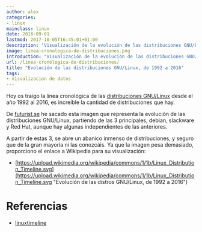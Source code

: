 ```yaml
---
author: alex
categories:
- linux
mainclass: linux
date: 2016-09-01
lastmod: 2017-10-05T16:45:01+01:00
description: "Visualización de la evolución de las distribuciones GNU/Linux"
image: linea-cronologica-de-distribuciones.png
introduction: "Visualización de la evolución de las distribuciones GNU/Linux"
url: /linea-cronologica-de-distribuciones/
title: "Evolución de las distribuciones GNU/Linux, de 1992 a 2016"
tags:
- visualizacion de datos
---
```


<figure>
    <amp-img sizes="(min-width: 800px) 800px, 100vw" on="tap:lightbox1" role="button" tabindex="0" layout="responsive" src="/img/linea-cronologica-de-distribuciones.png" alt="Evolución de las distribuciones GNU/Linux, de 1992 a 2016" title="Evolución de las distribuciones GNU/Linux, de 1992 a 2016" width="800" height="400"></amp-img>
</figure>

Hoy os traigo la línea cronológica de las [distribuciones GNU/Linux](/categories/linux/ "Artículos sobre linux") desde el año 1992 al 2016, es increíble la cantidad de distribuciones que hay.

De <a target="_blank" href="http://futurist.se/gldt/">futurist.se</a> he sacado esta imagen que representa la evolución de las distribuciones GNU/Linux, partiendo de las 3 principales, debian, slackware y Red Hat, aunque hay algunas independientes de las anteriores.

<!--more--><!--ad-->

A partir de estas 3, se abre un abanico inmenso de distribuciones, y seguro que de la gran mayoría ni las conozcáis. Ya que la imagen pesa demasiado, proporciono el enlace a Wikipedia para su visualización:

- [https://upload.wikimedia.org/wikipedia/commons/1/1b/Linux_Distribution_Timeline.svg](https://upload.wikimedia.org/wikipedia/commons/1/1b/Linux_Distribution_Timeline.svg "Evolución de las distros GNU/Linux, de 1992 a 2016")

# Referencias

- [linuxtimeline](https://github.com/konimex/linuxtimeline "Repositorio en Github de LinuxTimeline")

